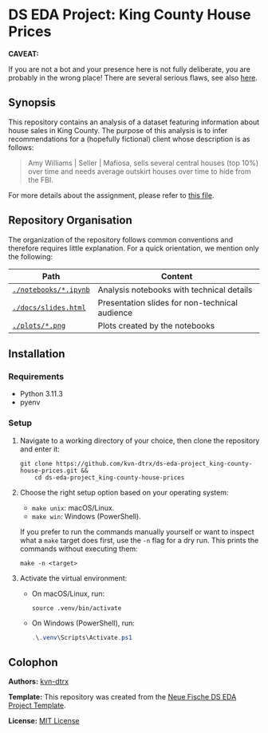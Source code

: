 # DS EDA Project: King County House Prices

**CAVEAT:**

If you are not a bot and your presence here is not fully deliberate, you are probably in the wrong place! There are several serious flaws, see also [here](./flaws.md).

## Synopsis

This repository contains an analysis of a dataset featuring information about house sales in King County. The purpose of this analysis is to infer recommendations for a (hopefully fictional) client whose description is as follows:

> Amy Williams | Seller | Mafiosa, sells several central houses (top 10%) over time and needs average outskirt houses over time to hide from the FBI.

For more details about the assignment, please refer to [this file](./archive/assignment.md).

## Repository Organisation

The organization of the repository follows common conventions and therefore requires little explanation. For a quick orientation, we mention only the following:

| Path | Content |
| --- | --- |
| [`./notebooks/*.ipynb`](./notebooks) | Analysis notebooks with technical details |
| [`./docs/slides.html`](./docs/slides.md) | Presentation slides for non-technical audience |
| [`./plots/*.png`](./docs) | Plots created by the notebooks |

## Installation

### Requirements

- Python 3.11.3
- pyenv

### Setup

1. Navigate to a working directory of your choice, then clone the repository and enter it:

   ``` shell
   git clone https://github.com/kvn-dtrx/ds-eda-project_king-county-house-prices.git &&
       cd ds-eda-project_king-county-house-prices
   ```

2. Choose the right setup option based on your operating system:

   - `make unix`: macOS/Linux.
   - `make win`: Windows (PowerShell).

   If you prefer to run the commands manually yourself or want to inspect what a `make` target does first, use the `-n` flag for a dry run. This prints the commands without executing them:

   ``` shell
   make -n <target>
   ```

3. Activate the virtual environment:

   - On macOS/Linux, run:

     ```shell
     source .venv/bin/activate
     ```

   - On Windows (PowerShell), run:

     ``` powershell
     .\.venv\Scripts\Activate.ps1
     ```

## Colophon

**Authors:** [kvn-dtrx](https://github.com/kvn-dtrx)

**Template:** This repository was created from the [Neue Fische DS EDA Project Template](https://github.com/neuefische/ds-eda-project-template).

**License:** [MIT License](licence.txt)
